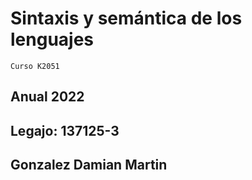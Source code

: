 # Sintaxis y semántica de los lenguajes

    Curso K2051

## Anual 2022

## Legajo: 137125-3

## Gonzalez Damian Martin